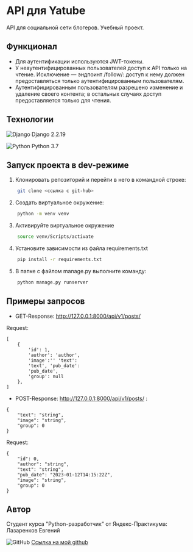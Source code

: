 # API для Yatube

API для социальной сети блогеров. Учебный проект.

## Функционал

- Для аутентификации используются JWT-токены.
- У неаутентифицированных пользователей доступ к API только на чтение. Исключение — эндпоинт /follow/: доступ к нему должен предоставляться только аутентифицированным пользователям.
- Аутентифицированным пользователям разрешено изменение и удаление своего контента; в остальных случаях доступ предоставляется только для чтения.

## Технологии

![Django](https://img.shields.io/badge/django-%23092E20.svg?style=for-the-badge&logo=django&logoColor=white) Django 2.2.19

![Python](https://img.shields.io/badge/python-3670A0?style=for-the-badge&logo=python&logoColor=ffdd54) Python 3.7

## Запуск проекта в dev-режиме

1. Клонировать репозиторий и перейти в него в командной строке:

```bash
    git clone <ссылка с git-hub>
```

2. Cоздать виртуальное окружение:

```bash
    python -m venv venv
```

3. Активируйте виртуальное окружение

```bash
    source venv/Scripts/activate
```

4. Установите зависимости из файла requirements.txt

```bash
    pip install -r requirements.txt
```

5. В папке с файлом manage.py выполните команду:

```bash
    python manage.py runserver
```

## Примеры запросов

- GET-Response: <http://127.0.0.1:8000/api/v1/posts/>

Request:

```J-SON
[
    {
        'id': 1,
        'author': 'author',
        'image':'' 'text':
        'text', 'pub_date':
        'pub_date',
        'group': null
    },
]
```

- POST-Response: <http://127.0.0.1:8000/api/v1/posts/> :

```J-SON
{
    "text": "string",
    "image": "string",
    "group": 0
}
```

Request:

```J-SON
{
    "id": 0,
    "author": "string",
    "text": "string",
    "pub_date": "2023-01-12T14:15:22Z",
    "image": "string",
    "group": 0
}
```

## Автор

Студент курса "Python-разработчик" от Яндекс-Практикума: Лазаренков Евгений

![GitHub](https://img.shields.io/badge/github-%23121011.svg?style=for-the-badge&logo=github&logoColor=white)
[Ссылка на мой github](https://github.com/lazarenkov-e)
